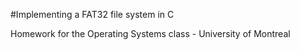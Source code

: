 #Implementing a FAT32 file system in C

Homework for the Operating Systems class - University of Montreal
